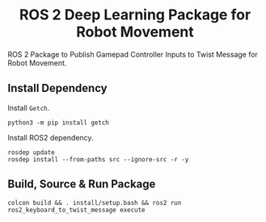 <p align="center">
  <h1 align="center">ROS 2 Deep Learning Package for Robot Movement</h1>
</p>

ROS 2 Package to Publish Gamepad Controller Inputs to Twist Message for Robot Movement.<br/>

## Install Dependency
Install `Getch`.<br/>
```
python3 -m pip install getch
```
Install ROS2 dependency.<br/>
```
rosdep update
rosdep install --from-paths src --ignore-src -r -y
```

## Build, Source & Run Package
```
colcon build && . install/setup.bash && ros2 run ros2_keyboard_to_twist_message execute
```
